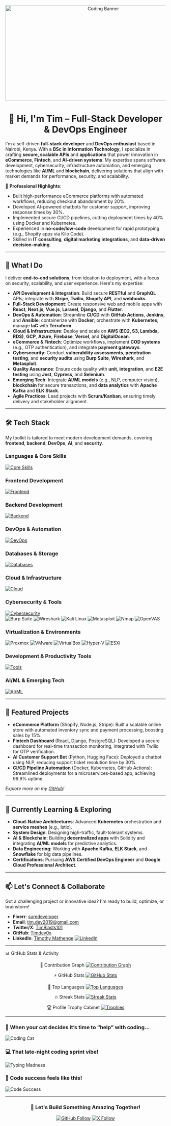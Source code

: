 <div align="center">
  <img src="https://media.giphy.com/media/dWesBcTLavkZuG35MI/giphy.gif" width="600" height="300" alt="Coding Banner"/>
  <h1>👋 Hi, I'm Tim – Full-Stack Developer & DevOps Engineer</h1>
</div>

I'm a self-driven **full-stack developer** and **DevOps enthusiast** based in Nairobi, Kenya. With a **BSc in Information Technology**, I specialize in crafting **secure, scalable APIs** and **applications** that power innovation in **eCommerce**, **Fintech**, and **AI-driven systems**. My expertise spans software development, cybersecurity, infrastructure automation, and emerging technologies like **AI/ML** and **blockchain**, delivering solutions that align with market demands for performance, security, and scalability.

💼 **Professional Highlights**:
- Built high-performance eCommerce platforms with automated workflows, reducing checkout abandonment by 20%.
- Developed AI-powered chatbots for customer support, improving response times by 30%.
- Implemented secure CI/CD pipelines, cutting deployment times by 40% using Docker and Kubernetes.
- Experienced in **no-code/low-code** development for rapid prototyping (e.g., Shopify apps via Kilo Code).
- Skilled in **IT consulting**, **digital marketing integrations**, and **data-driven decision-making**.

---

## 🔧 What I Do
I deliver **end-to-end solutions**, from ideation to deployment, with a focus on security, scalability, and user experience. Here's my expertise:

- **API Development & Integration**: Build secure **RESTful** and **GraphQL** APIs; integrate with **Stripe**, **Twilio**, **Shopify API**, and **webhooks**.
- **Full-Stack Development**: Create responsive web and mobile apps with **React**, **Next.js**, **Vue.js**, **Laravel**, **Django**, and **Flutter**.
- **DevOps & Automation**: Streamline **CI/CD** with **GitHub Actions**, **Jenkins**, and **Ansible**; containerize with **Docker**; orchestrate with **Kubernetes**; manage **IaC** with **Terraform**.
- **Cloud & Infrastructure**: Deploy and scale on **AWS (EC2, S3, Lambda, RDS)**, **GCP**, **Azure**, **Firebase**, **Vercel**, and **DigitalOcean**.
- **eCommerce & Fintech**: Optimize workflows, implement **COD systems** (e.g., OTP authentication), and integrate **payment gateways**.
- **Cybersecurity**: Conduct **vulnerability assessments**, **penetration testing**, and **security audits** using **Burp Suite**, **Wireshark**, and **Metasploit**.
- **Quality Assurance**: Ensure code quality with **unit**, **integration**, and **E2E testing** using **Jest**, **Cypress**, and **Selenium**.
- **Emerging Tech**: Integrate **AI/ML models** (e.g., NLP, computer vision), **blockchain** for secure transactions, and **data analytics** with **Apache Kafka** and **ELK Stack**.
- **Agile Practices**: Lead projects with **Scrum/Kanban**, ensuring timely delivery and stakeholder alignment.

---

## 🛠️ Tech Stack
My toolkit is tailored to meet modern development demands, covering **frontend**, **backend**, **DevOps**, **AI**, and **security**.

### Languages & Core Skills
[![Core Skills](https://skillicons.dev/icons?i=js,ts,python,php,bash,java,go,html,css)](https://skillicons.dev)

### Frontend Development
[![Frontend](https://skillicons.dev/icons?i=react,nextjs,vue,nuxtjs,tailwind,bootstrap,sass,flutter)](https://skillicons.dev)

### Backend Development
[![Backend](https://skillicons.dev/icons?i=nodejs,express,laravel,django,flask,graphql,redis)](https://skillicons.dev)

### DevOps & Automation
[![DevOps](https://skillicons.dev/icons?i=docker,kubernetes,terraform,jenkins,githubactions,ansible,nginx,prometheus,grafana,circleci)](https://skillicons.dev)

### Databases & Storage
[![Databases](https://skillicons.dev/icons?i=postgres,mongodb,mysql,redis,sqlite,firebase,supabase)](https://skillicons.dev)

### Cloud & Infrastructure
[![Cloud](https://skillicons.dev/icons?i=aws,gcp,azure,digitalocean,heroku,vercel,netlify)](https://skillicons.dev)

### Cybersecurity & Tools
[![Cybersecurity](https://skillicons.dev/icons?i=linux,powershell)](https://skillicons.dev)  
<img src="https://img.shields.io/badge/Burp%20Suite-FF5733?style=flat&logo=burpsuite&logoColor=white" alt="Burp Suite"/> 
<img src="https://img.shields.io/badge/Wireshark-1679A7?style=flat&logo=wireshark&logoColor=white" alt="Wireshark"/> 
<img src="https://img.shields.io/badge/Kali%20Linux-557C94?style=flat&logo=kali-linux&logoColor=white" alt="Kali Linux"/> 
<img src="https://img.shields.io/badge/Metasploit-000000?style=flat&logo=metasploit&logoColor=red" alt="Metasploit"/> 
<img src="https://img.shields.io/badge/Nmap-4682B4?style=flat&logo=nmap&logoColor=white" alt="Nmap"/> 
<img src="https://img.shields.io/badge/OpenVAS-4CAF50?style=flat&logo=openvas&logoColor=white" alt="OpenVAS"/>

### Virtualization & Environments
<img src="https://img.shields.io/badge/Proxmox-E57000?style=flat&logo=proxmox&logoColor=black" alt="Proxmox"/> 
<img src="https://img.shields.io/badge/VMware-607078?style=flat&logo=vmware&logoColor=white" alt="VMware"/> 
<img src="https://img.shields.io/badge/VirtualBox-183A61?style=flat&logo=virtualbox&logoColor=white" alt="VirtualBox"/> 
<img src="https://img.shields.io/badge/Hyper--V-0078D6?style=flat&logo=microsoft&logoColor=white" alt="Hyper-V"/> 
<img src="https://img.shields.io/badge/ESXi-607078?style=flat&logo=vmware&logoColor=white" alt="ESXi"/>

### Development & Productivity Tools
[![Tools](https://skillicons.dev/icons?i=vscode,git,github,npm,yarn,postman,figma,jira,slack)](https://skillicons.dev)

### AI/ML & Emerging Tech
[![AI/ML](https://skillicons.dev/icons?i=pytorch,tensorflow,sklearn,keras,huggingface)](https://skillicons.dev)

---

## 🌟 Featured Projects
- **eCommerce Platform** (Shopify, Node.js, Stripe): Built a scalable online store with automated inventory sync and payment processing, boosting sales by 15%.
- **Fintech Dashboard** (React, Django, PostgreSQL): Developed a secure dashboard for real-time transaction monitoring, integrated with Twilio for OTP verification.
- **AI Customer Support Bot** (Python, Hugging Face): Deployed a chatbot using NLP, reducing support ticket resolution time by 30%.
- **CI/CD Pipeline Automation** (Docker, Kubernetes, GitHub Actions): Streamlined deployments for a microservices-based app, achieving 99.9% uptime.

*Explore more on my [GitHub](https://github.com/Timdev0x)!*

---

## 🌱 Currently Learning & Exploring
- **Cloud-Native Architectures**: Advanced **Kubernetes** orchestration and **service meshes** (e.g., Istio).
- **System Design**: Designing high-traffic, fault-tolerant systems.
- **AI & Blockchain**: Building **decentralized apps** with Solidity and integrating **AI/ML models** for predictive analytics.
- **Data Engineering**: Working with **Apache Kafka**, **ELK Stack**, and **Snowflake** for big data pipelines.
- **Certifications**: Pursuing **AWS Certified DevOps Engineer** and **Google Cloud Professional Architect**.

---

## 📫 Let's Connect & Collaborate
Got a challenging project or innovative idea? I'm ready to build, optimize, or brainstorm!

- **Fiverr**: [suredeveloper](https://www.fiverr.com/suredeveloper)
- **Email**: [tim.dev2019@gmail.com](mailto:tim.dev2019@gmail.com)
- **Twitter/X**: [TimBlasts101](https://x.com/TimBlasts101)
- **GitHub**: [Timdev0x](https://github.com/Timdev0x)
- **LinkedIn**: [Timothy Mathenge](https://www.linkedin.com/in/timothy-mathenge-bba730127/)
  <a href="https://www.linkedin.com/in/timothy-mathenge-bba730127/"><img src="https://img.shields.io/badge/LinkedIn-0A66C2?style=flat&logo=linkedin&logoColor=white" alt="LinkedIn"/></a>
---
📊 GitHub Stats & Activity
<div align="center">

🧠 Contribution Graph
<a href="https://github.com/Timdev0x"> <img src="https://github-readme-activity-graph.vercel.app/graph?username=Timdev0x&theme=react-dark&hide_border=true&area=true" alt="Contribution Graph" /> </a>

⚡ GitHub Stats
<a href="https://github.com/Timdev0x"> <img src="https://github-readme-stats.vercel.app/api?username=Timdev0x&show_icons=true&theme=tokyonight&include_all_commits=true&hide_border=true" alt="GitHub Stats" /> </a>

🧮 Top Languages
<a href="https://github.com/Timdev0x"> <img src="https://github-readme-stats.vercel.app/api/top-langs/?username=Timdev0x&layout=compact&theme=tokyonight&hide_border=true&langs_count=10" alt="Top Languages" /> </a>

🔥 Streak Stats
<a href="https://github.com/Timdev0x"> <img src="https://github-readme-streak-stats.herokuapp.com/?user=Timdev0x&theme=tokyonight&hide_border=true" alt="Streak Stats" /> </a>

🏆 Profile Trophy Cabinet
<a href="https://github.com/Timdev0x"> <img src="https://github-profile-trophy.vercel.app/?username=Timdev0x&theme=darkhub&no-frame=true&margin-w=10" alt="Trophies" /> </a>

</div>

---

### 🐾 When your cat decides it’s time to “help” with coding...
![Coding Cat](https://media.giphy.com/media/KAq5w47R9rmTuvWOWa/giphy.gif)

### 💻 That late-night coding sprint vibe!
![Typing Madness](https://media.giphy.com/media/3o6ZsZZbC1V3yV2Y6I/giphy.gif)

### 🎉 Code success feels like this!
![Code Success](https://media.giphy.com/media/3o7TKtnb4wIvNVLK6Y/giphy.gif)

---

<div align="center">
  <h3>🚀 Let's Build Something Amazing Together!</h3>
  <a href="https://github.com/Timdev0x"><img src="https://img.shields.io/badge/GitHub-Follow-181717?style=flat&logo=github&logoColor=white" alt="GitHub Follow"/></a>
  <a href="https://x.com/TimBlasts101"><img src="https://img.shields.io/badge/X-Follow-1DA1F2?style=flat&logo=x&logoColor=white" alt="X Follow"/></a>
</div>
